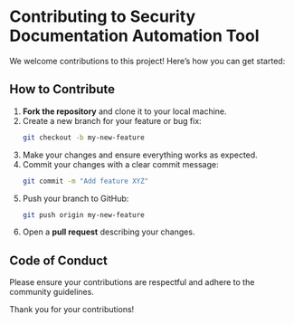 # Contributing to Security Documentation Automation Tool

We welcome contributions to this project! Here’s how you can get started:

## How to Contribute

1. **Fork the repository** and clone it to your local machine.
2. Create a new branch for your feature or bug fix:
    ```bash
    git checkout -b my-new-feature
    ```
3. Make your changes and ensure everything works as expected.
4. Commit your changes with a clear commit message:
    ```bash
    git commit -m "Add feature XYZ"
    ```
5. Push your branch to GitHub:
    ```bash
    git push origin my-new-feature
    ```
6. Open a **pull request** describing your changes.

## Code of Conduct

Please ensure your contributions are respectful and adhere to the community guidelines.

Thank you for your contributions!
